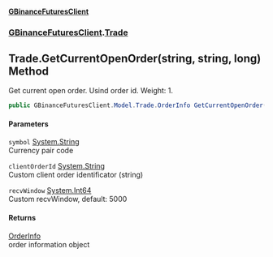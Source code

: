 #### [GBinanceFuturesClient](./index.md 'index')
### [GBinanceFuturesClient](./GBinanceFuturesClient.md 'GBinanceFuturesClient').[Trade](./GBinanceFuturesClient-Trade.md 'GBinanceFuturesClient.Trade')
## Trade.GetCurrentOpenOrder(string, string, long) Method
Get current open order. Usind order id. Weight: 1.  
```csharp
public GBinanceFuturesClient.Model.Trade.OrderInfo GetCurrentOpenOrder(string symbol, string clientOrderId, long recvWindow=5000L);
```
#### Parameters
<a name='GBinanceFuturesClient-Trade-GetCurrentOpenOrder(string_string_long)-symbol'></a>
`symbol` [System.String](https://docs.microsoft.com/en-us/dotnet/api/System.String 'System.String')  
Currency pair code  
  
<a name='GBinanceFuturesClient-Trade-GetCurrentOpenOrder(string_string_long)-clientOrderId'></a>
`clientOrderId` [System.String](https://docs.microsoft.com/en-us/dotnet/api/System.String 'System.String')  
Custom client order identificator (string)  
  
<a name='GBinanceFuturesClient-Trade-GetCurrentOpenOrder(string_string_long)-recvWindow'></a>
`recvWindow` [System.Int64](https://docs.microsoft.com/en-us/dotnet/api/System.Int64 'System.Int64')  
Custom recvWindow, default: 5000  
  
#### Returns
[OrderInfo](./GBinanceFuturesClient-Model-Trade-OrderInfo.md 'GBinanceFuturesClient.Model.Trade.OrderInfo')  
order information object  
